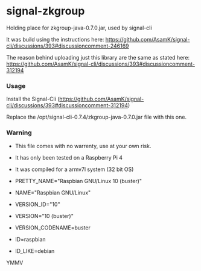 # signal-zkgroup
Holding place for zkgroup-java-0.7.0.jar, used by signal-cli

It was build using the instructions here: https://github.com/AsamK/signal-cli/discussions/393#discussioncomment-246169

The reason behind uploading just this library are the same as stated here: https://github.com/AsamK/signal-cli/discussions/393#discussioncomment-312194

### Usage

Install the Signal-Cli (https://github.com/AsamK/signal-cli/discussions/393#discussioncomment-312194)

Replace the /opt/signal-cli-0.7.4/zkgroup-java-0.7.0.jar file with this one.

### Warning

- This file comes with no warrenty, use at your own risk.
- It has only been tested on a Raspberry Pi 4
- It was compiled for a armv7l system (32 bit OS)

- PRETTY_NAME="Raspbian GNU/Linux 10 (buster)"
- NAME="Raspbian GNU/Linux"
- VERSION_ID="10"
- VERSION="10 (buster)"
- VERSION_CODENAME=buster
- ID=raspbian
- ID_LIKE=debian

YMMV
